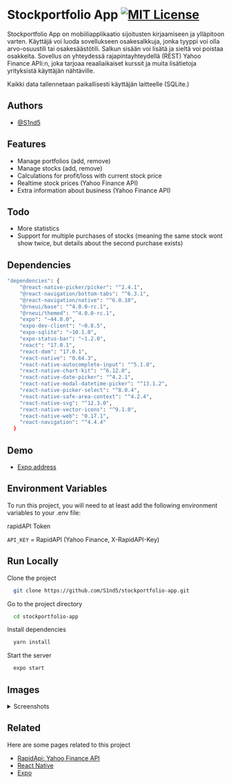 # Stockportfolio App [![MIT License](https://img.shields.io/badge/license-MIT-blue.svg)](http://www.gnu.org/licenses/mit-3.0)

Stockportfolio App on mobiiliapplikaatio sijoitusten kirjaamiseen ja ylläpitoon varten. Käyttäjä voi luoda sovellukseen osakesalkkuja, jonka tyyppi voi olla arvo-osuustili tai osakesäästötili. Salkun sisään voi lisätä ja sieltä voi poistaa osakkeita. Sovellus on yhteydessä rajapintayhteydellä (REST) Yahoo Finance APIi:n, joka tarjoaa reaaliaikaiset kurssit ja muita lisätietoja yrityksistä käyttäjän nähtäville.

Kaikki data tallennetaan paikallisesti käyttäjän laitteelle (SQLite.)

## Authors

- [@S1nd5](https://www.github.com/S1nd5)

## Features

- Manage portfolios (add, remove)
- Manage stocks (add, remove)
- Calculations for profit/loss with current stock price
- Realtime stock prices (Yahoo Finance API)
- Extra information about business (Yahoo Finance API)

## Todo

- More statistics
- Support for multiple purchases of stocks (meaning the same stock wont show twice, but details about the second purchase exists)

## Dependencies

```bash
"dependencies": {
    "@react-native-picker/picker": "^2.4.1",
    "@react-navigation/bottom-tabs": "^6.3.1",
    "@react-navigation/native": "^6.0.10",
    "@rneui/base": "^4.0.0-rc.1",
    "@rneui/themed": "^4.0.0-rc.1",
    "expo": "~44.0.0",
    "expo-dev-client": "~0.8.5",
    "expo-sqlite": "~10.1.0",
    "expo-status-bar": "~1.2.0",
    "react": "17.0.1",
    "react-dom": "17.0.1",
    "react-native": "0.64.3",
    "react-native-autocomplete-input": "^5.1.0",
    "react-native-chart-kit": "^6.12.0",
    "react-native-date-picker": "^4.2.1",
    "react-native-modal-datetime-picker": "^13.1.2",
    "react-native-picker-select": "^8.0.4",
    "react-native-safe-area-context": "^4.2.4",
    "react-native-svg": "^12.3.0",
    "react-native-vector-icons": "^9.1.0",
    "react-native-web": "0.17.1",
    "react-navigation": "^4.4.4"
  }
  ```

## Demo

- [Expo address](https://expo.dev/@S1nd5/)

## Environment Variables

To run this project, you will need to at least add the following environment variables to your .env file:

rapidAPI Token

`API_KEY` = RapidAPI (Yahoo Finance, X-RapidAPI-Key)

## Run Locally

Clone the project

```bash
  git clone https://github.com/S1nd5/stockportfolio-app.git
```

Go to the project directory

```bash
  cd stockportfolio-app
```

Install dependencies

```bash
  yarn install
```

Start the server

```bash
  expo start
```
    
## Images

<details><summary>Screenshots</summary>
<a href="https://ibb.co/nDjpk15"><img src="https://i.ibb.co/NLKRYNH/1.png" alt="1" border="0" width="250"></a>
<a href="https://ibb.co/1JXtcJ1"><img src="https://i.ibb.co/Z1gp915/2.png" alt="2" border="0" width="250"></a>
<a href="https://ibb.co/jD7h6kj"><img src="https://i.ibb.co/0rPqDyz/3.png" alt="3" border="0" width="250"></a>
<a href="https://ibb.co/WvLrRG5"><img src="https://i.ibb.co/5hPQJG4/4.png" alt="4" border="0" width="250"></a>
<a href="https://ibb.co/cYn8McX"><img src="https://i.ibb.co/5KHjtWx/5.png" alt="5" border="0" width="250"></a>
<a href="https://ibb.co/d2RYxNH"><img src="https://i.ibb.co/Hzj83c9/6.png" alt="6" border="0" width="250"></a>
<a href="https://ibb.co/zH9106v"><img src="https://i.ibb.co/sJxhMWY/7.png" alt="7" border="0" width="250"></a>
<a href="https://ibb.co/PTdTphK"><img src="https://i.ibb.co/XyqyBs1/8.png" alt="8" border="0" width="250"></a>
<a href="https://ibb.co/DfzQc4n"><img src="https://i.ibb.co/zVQZ9sw/9.png" alt="9" border="0" width="250"></a>
<a href="https://ibb.co/0CPhXrr"><img src="https://i.ibb.co/n7hz0jj/10.png" alt="10" border="0" width="250"></a>
<a href="https://ibb.co/wW5Qt2N"><img src="https://i.ibb.co/VSfC6kW/11.png" alt="11" border="0" width="250"></a>
</details>

## Related

Here are some pages related to this project

- [RapidApi: Yahoo Finance API](https://rapidapi.com/apidojo/api/yh-finance/)
- [React Native](https://reactnative.dev/)
- [Expo](https://expo.dev/)
